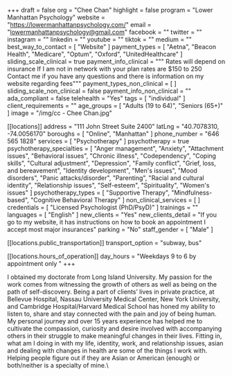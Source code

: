 +++
draft = false
org = "Chee Chan"
highlight = false
program = "Lower Manhattan Psychology"
website = "https://lowermanhattanpsychology.com/"
email = "lowermanhattanpsychology@gmail.com"
facebook = ""
twitter = ""
instagram = ""
linkedin = ""
youtube = ""
tiktok = ""
medium = ""
best_way_to_contact = [ "Website" ]
payment_types = [
  "Aetna",
  "Beacon Health",
  "Medicare",
  "Optum",
  "Oxford",
  "UnitedHealthcare"
]
sliding_scale_clinical = true
payment_info_clinical = """
Rates will depend on insurance 
If I am not in network with your plan rates are $150 to 250
Contact me if you have any questions and there is information on my website regarding fees"""
payment_types_non_clinical = [ ]
sliding_scale_non_clinical = false
payment_info_non_clinical = ""
ada_compliant = false
telehealth = "Yes"
tags = [ "individual" ]
client_requirements = ""
age_groups = [ "Adults (19 to 64)", "Seniors (65+)" ]
image = "/img/cc - Chee Chan.jpg"

[[locations]]
address = "111 John Street Suite 2400"
latLng = "40.7078310, -74.0056170"
boroughs = [ "Online", "Manhattan" ]
phone_number = "646 565 1828"
services = [ "Psychotherapy" ]
psychotherapy = true
psychotherapy_specialties = [
  "Anger management",
  "Anxiety",
  "Attachment issues",
  "Behavioral issues",
  "Chronic illness",
  "Codependency",
  "Coping skills",
  "Cultural adjustment",
  "Depression",
  "Family conflict",
  "Grief, loss, and bereavement",
  "Identity development",
  "Men's issues",
  "Mood disorders",
  "Panic attacks/disorder",
  "Parenting",
  "Racial and cultural identity",
  "Relationship issues",
  "Self-esteem",
  "Spirituality",
  "Women's issues"
]
psychotherapy_types = [
  "Supportive Therapy",
  "Mindfulness-based",
  "Cognitive Behavioral Therapy"
]
non_clinical_services = [ ]
credentials = [ "Licensed Psychologist (PhD/PsyD)" ]
trainings = ""
languages = [ "English" ]
new_clients = "Yes"
new_clients_detail = "If you go to my website, it has instructions on how to book an appointment I accept most major insurances"
parking = "No"
staff_gender = [ "Male" ]

  [[locations.public_transportation]]
  transport_option = "subway, bus"

  [[locations.hours_of_operation]]
  day_hours = "Weekdays 9 to 6 by appointment only "
+++


I obtained my doctorate from Long Island University. My passion for the work comes from witnessing the growth of others as well as being on the path of self-discovery. Being a part of clients’ lives in private practice, at Bellevue Hospital, Nassau University Medical Center, New York University, and Cambridge Hospital/Harvard Medical School has honed my ability to listen to, share and stay connected with the pain and joy of being human. <br>
My personal journey and over 15 years experience has helped me to cultivate the compassion, curiosity and desire involved with accompanying others in their struggle to make meaningful changes in their lives. Fitting in, what am I doing in with my life, identity, work, and relationship issues, asian and dealing with changes in health are some of the things I work with.  Helping people figure out if they are Asian or American (enough) or both/neither is a specialty of mine.\ <br>
